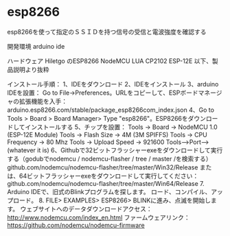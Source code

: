 # esp8266
esp8266を使って指定のＳＳＩＤを持つ信号の受信と電波強度を確認する

開発環境
arduino ide

ハードウェア
Hiletgo のESP8266 NodeMCU LUA CP2102 ESP-12E
以下、製品説明より抜粋

インストール手順：
1、IDEをダウンロード
2、IDEをインストール
3、arduino IDEを設置：
Go to File->Preferences。URLをコピーして、ESPボードマネージャの拡張機能を入手：arduino.esp8266.com/stable/package_esp8266com_index.json
4、Go to Tools > Board > Board Manager> Type "esp8266"。ESP8266をダウンロードしてインストールする
5、チップを設置：
Tools -> Board -> NodeMCU 1.0 (ESP-12E Module)
Tools -> Flash Size -> 4M (3M SPIFFS)
Tools -> CPU Frequency -> 80 Mhz
Tools -> Upload Speed -> 921600
Tools-->Port--> (whatever it is)
6、Githubで32ビットフラッシャーexeをダウンロードして実行する（godubでnodemcu / nodemcu-flasher / tree / master /を検索する）
github.com/nodemcu/nodemcu-flasher/tree/master/Win32/Release
または、64ビットフラッシャーexeをダウンロードして実行してください：
github.com/nodemcu/nodemcu-flasher/tree/master/Win64/Release
7. Arduino IDEで、旧式のBlinkプログラムを探します。 ロード、コンパイル、アップロード。
8. FILE> EXAMPLES> ESP8266> BLINKに進み、点滅を開始します。
ウェブサイトへのデータダウンロードアクセス：
http://www.nodemcu.com/index_en.html
ファームウェアリンク：
https://github.com/nodemcu/nodemcu-firmware

